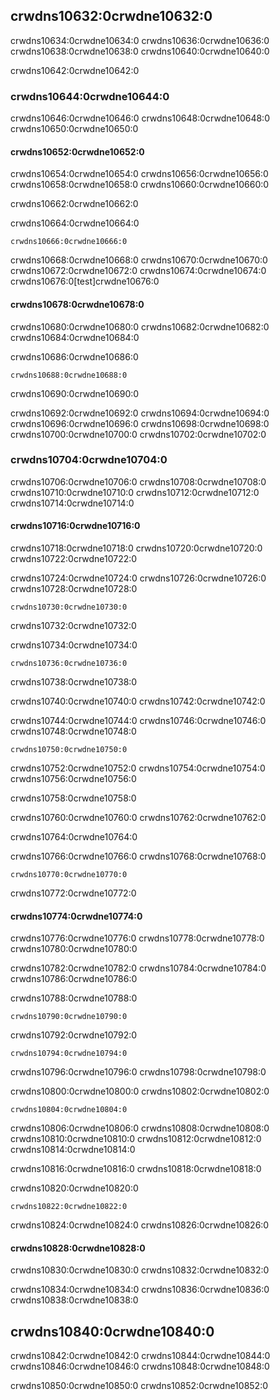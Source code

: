 ## crwdns10632:0crwdne10632:0

crwdns10634:0crwdne10634:0 crwdns10636:0crwdne10636:0 crwdns10638:0crwdne10638:0 crwdns10640:0crwdne10640:0

crwdns10642:0crwdne10642:0

### crwdns10644:0crwdne10644:0

crwdns10646:0crwdne10646:0 crwdns10648:0crwdne10648:0 crwdns10650:0crwdne10650:0

#### crwdns10652:0crwdne10652:0

crwdns10654:0crwdne10654:0 crwdns10656:0crwdne10656:0 crwdns10658:0crwdne10658:0 crwdns10660:0crwdne10660:0

crwdns10662:0crwdne10662:0

<span class="filename">crwdns10664:0crwdne10664:0</span>

```rust,noplayground
crwdns10666:0crwdne10666:0
```

crwdns10668:0crwdne10668:0 crwdns10670:0crwdne10670:0 crwdns10672:0crwdne10672:0 crwdns10674:0crwdne10674:0 crwdns10676:0[test]crwdne10676:0

#### crwdns10678:0crwdne10678:0

crwdns10680:0crwdne10680:0 crwdns10682:0crwdne10682:0 crwdns10684:0crwdne10684:0

<span class="filename">crwdns10686:0crwdne10686:0</span>

```rust,noplayground
crwdns10688:0crwdne10688:0
```

<span class="caption">crwdns10690:0crwdne10690:0</span>

crwdns10692:0crwdne10692:0 crwdns10694:0crwdne10694:0 crwdns10696:0crwdne10696:0<!-- ignore -->
crwdns10698:0crwdne10698:0 crwdns10700:0crwdne10700:0 crwdns10702:0crwdne10702:0

### crwdns10704:0crwdne10704:0

crwdns10706:0crwdne10706:0 crwdns10708:0crwdne10708:0 crwdns10710:0crwdne10710:0 crwdns10712:0crwdne10712:0 crwdns10714:0crwdne10714:0

#### crwdns10716:0crwdne10716:0

crwdns10718:0crwdne10718:0 crwdns10720:0crwdne10720:0 crwdns10722:0crwdne10722:0

crwdns10724:0crwdne10724:0 crwdns10726:0crwdne10726:0 crwdns10728:0crwdne10728:0

```text
crwdns10730:0crwdne10730:0
```

crwdns10732:0crwdne10732:0

<span class="filename">crwdns10734:0crwdne10734:0</span>

```rust,ignore
crwdns10736:0crwdne10736:0
```


<span class="caption">crwdns10738:0crwdne10738:0</span>

crwdns10740:0crwdne10740:0 crwdns10742:0crwdne10742:0

crwdns10744:0crwdne10744:0 crwdns10746:0crwdne10746:0 crwdns10748:0crwdne10748:0

```console
crwdns10750:0crwdne10750:0
```

crwdns10752:0crwdne10752:0 crwdns10754:0crwdne10754:0 crwdns10756:0crwdne10756:0

crwdns10758:0crwdne10758:0

crwdns10760:0crwdne10760:0 crwdns10762:0crwdne10762:0

crwdns10764:0crwdne10764:0

crwdns10766:0crwdne10766:0 crwdns10768:0crwdne10768:0

```console
crwdns10770:0crwdne10770:0
```

crwdns10772:0crwdne10772:0

#### crwdns10774:0crwdne10774:0

crwdns10776:0crwdne10776:0 crwdns10778:0crwdne10778:0 crwdns10780:0crwdne10780:0

crwdns10782:0crwdne10782:0<!-- ignore --> crwdns10784:0crwdne10784:0 crwdns10786:0crwdne10786:0

<span class="filename">crwdns10788:0crwdne10788:0</span>

```rust,noplayground
crwdns10790:0crwdne10790:0
```

crwdns10792:0crwdne10792:0

```console
crwdns10794:0crwdne10794:0
```

crwdns10796:0crwdne10796:0 crwdns10798:0crwdne10798:0

crwdns10800:0crwdne10800:0 crwdns10802:0crwdne10802:0

```text
crwdns10804:0crwdne10804:0
```

crwdns10806:0crwdne10806:0<!-- ignore --> crwdns10808:0crwdne10808:0 crwdns10810:0crwdne10810:0 crwdns10812:0crwdne10812:0 crwdns10814:0crwdne10814:0

crwdns10816:0crwdne10816:0 crwdns10818:0crwdne10818:0

<span class="filename">crwdns10820:0crwdne10820:0</span>

```rust,ignore
crwdns10822:0crwdne10822:0
```

crwdns10824:0crwdne10824:0 crwdns10826:0crwdne10826:0

#### crwdns10828:0crwdne10828:0

crwdns10830:0crwdne10830:0 crwdns10832:0crwdne10832:0

crwdns10834:0crwdne10834:0 crwdns10836:0crwdne10836:0 crwdns10838:0crwdne10838:0

## crwdns10840:0crwdne10840:0

crwdns10842:0crwdne10842:0 crwdns10844:0crwdne10844:0 crwdns10846:0crwdne10846:0 crwdns10848:0crwdne10848:0

crwdns10850:0crwdne10850:0
crwdns10852:0crwdne10852:0
